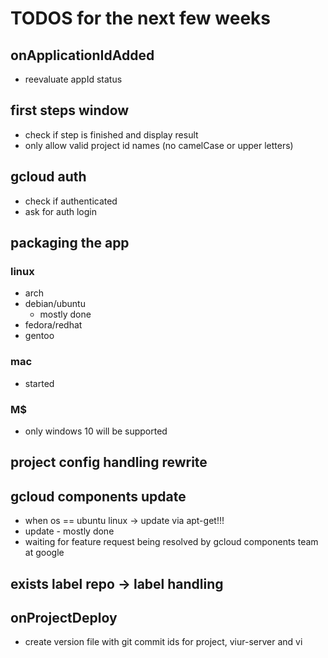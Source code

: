 # TODOS for the next few weeks

## onApplicationIdAdded

* reevaluate appId status

## first steps window

* check if step is finished and display result
* only allow valid project id names (no camelCase or upper letters)
	
## gcloud auth

* check if authenticated
* ask for auth login

## packaging the app

### linux

* arch
* debian/ubuntu
	* mostly done
* fedora/redhat
* gentoo


### mac

* started

### M$

* only windows 10 will be supported 

## project config handling rewrite
	
## gcloud components update

* when os == ubuntu linux -> update via apt-get!!!
* update - mostly done
* waiting for feature request being resolved by gcloud components team at google
  
## exists label repo -> label handling

## onProjectDeploy

* create version file with git commit ids for project, viur-server and vi
 